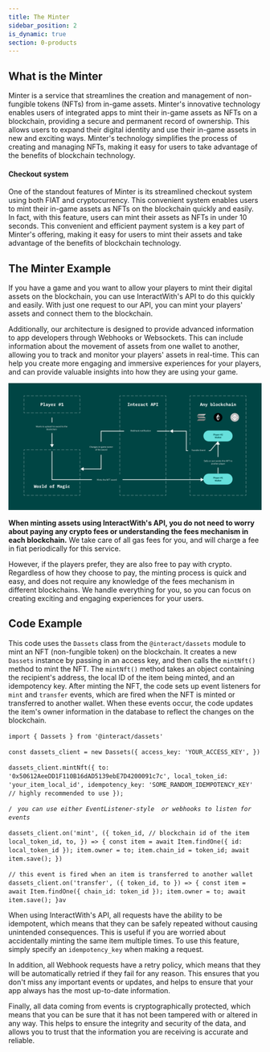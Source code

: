 ```yaml
---
title: The Minter
sidebar_position: 2
is_dynamic: true
section: 0-products
---
```

## W﻿hat is the Minter

Minter is a service that streamlines the creation and management of non-fungible tokens (NFTs) from in-game assets. Minter's innovative technology enables users of integrated apps to mint their in-game assets as NFTs on a blockchain, providing a secure and permanent record of ownership. This allows users to expand their digital identity and use their in-game assets in new and exciting ways. Minter's technology simplifies the process of creating and managing NFTs, making it easy for users to take advantage of the benefits of blockchain technology.

#### Checkout system

One of the standout features of Minter is its streamlined checkout system using both FIAT and cryptocurrency. This convenient system enables users to mint their in-game assets as NFTs on the blockchain quickly and easily. In fact, with this feature, users can mint their assets as NFTs in under 10 seconds. This convenient and efficient payment system is a key part of Minter's offering, making it easy for users to mint their assets and take advantage of the benefits of blockchain technology.



## T﻿he Minter Example

If you have a game and you want to allow your players to mint their digital assets on the blockchain, you can use InteractWith's API to do this quickly and easily. With just one request to our API, you can mint your players' assets and connect them to the blockchain.

Additionally, our architecture is designed to provide advanced information to app developers through Webhooks or Websockets. This can include information about the movement of assets from one wallet to another, allowing you to track and monitor your players' assets in real-time. This can help you create more engaging and immersive experiences for your players, and can provide valuable insights into how they are using your game.

![](image.png)

**When minting assets using InteractWith's API, you do not need to worry about paying any crypto fees or understanding the fees mechanism in each blockchain.** We take care of all gas fees for you, and will charge a fee in fiat periodically for this service. 

However, if the players prefer, they are also free to pay with crypto. Regardless of how they choose to pay, the minting process is quick and easy, and does not require any knowledge of the fees mechanism in different blockchains. We handle everything for you, so you can focus on creating exciting and engaging experiences for your users.



## C﻿ode Example

This code uses the `Dassets` class from the `@interact/dassets` module to mint an NFT (non-fungible token) on the blockchain. It creates a new `Dassets` instance by passing in an access key, and then calls the `mintNft()` method to mint the NFT. The `mintNft()` method takes an object containing the recipient's address, the local ID of the item being minted, and an idempotency key. After minting the NFT, the code sets up event listeners for `mint` and `transfer` events, which are fired when the NFT is minted or transferred to another wallet. When these events occur, the code updates the item's owner information in the database to reflect the changes on the blockchain.

`import { Dassets } from '@interact/dassets'`

`const dassets_client = new Dassets({
  access_key: 'YOUR_ACCESS_KEY',
})`

`dassets_client.mintNft({
  to: '0x50612AeeDD1F110B16dAD5139ebE7D4200091c7c',
  local_token_id: 'your_item_local_id',
  idempotency_key: 'SOME_RANDOM_IDEMPOTENCY_KEY' // highly recommended to use
});`

`/`
*`  you can use either EventListener-style 
  or webhooks to listen for events
`*

`dassets_client.on('mint', ({
  token_id, // blockchain id of the item
  local_token_id,
  to,
}) => {
  const item = await Item.findOne({ id: local_token_id });
  item.owner = to;
  item.chain_id = token_id;
  await item.save();
})`

`// this event is fired when an item is transferred to another wallet
dassets_client.on('transfer', ({ token_id, to }) => {
  const item = await Item.findOne({ chain_id: token_id });
  item.owner = to;
  await item.save();
}av`

When using InteractWith's API, all requests have the ability to be idempotent, which means that they can be safely repeated without causing unintended consequences. This is useful if you are worried about accidentally minting the same item multiple times. To use this feature, simply specify an `idempotency_key` when making a request.

In addition, all Webhook requests have a retry policy, which means that they will be automatically retried if they fail for any reason. This ensures that you don't miss any important events or updates, and helps to ensure that your app always has the most up-to-date information.

Finally, all data coming from events is cryptographically protected, which means that you can be sure that it has not been tampered with or altered in any way. This helps to ensure the integrity and security of the data, and allows you to trust that the information you are receiving is accurate and reliable.